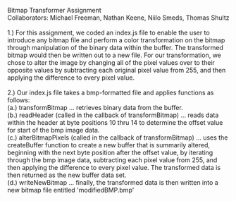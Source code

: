 Bitmap Transformer Assignment <br/>
Collaborators: Michael Freeman, Nathan Keene, Niilo Smeds, Thomas Shultz <br/>
<br/>
1.) For this assignment, we coded an index.js file to enable the user to introduce any bitmap file and perform a color transformation on the bitmap through manipulation of the binary data within the buffer. The transformed bitmap would then be written out to a new file. For our transformation, we chose to alter the image by changing all of the pixel values over to their opposite values by subtracting each original pixel value from 255, and then applying the difference to every pixel value. <br/>
<br/>
2.) Our index.js file takes a bmp-formatted file and applies functions as follows: <br/>
(a.) transformBitmap ... retrieves binary data from the buffer. <br/>
(b.) readHeader (called in the callback of transformBitmap) ... reads data within the header at byte positions 10 thru 14 to determine the offset value for start of the bmp image data. <br/>
(c.) alterBitmapPixels (called in the callback of transformBitmap) ... uses the createBuffer function to create a new buffer that is summarily altered, beginning with the next byte position after the offset value, by iterating through the bmp image data, subtracting each pixel value from 255, and then applying the difference to every pixel value. The transformed data is then returned as the new buffer data set. <br/>
(d.)  writeNewBitmap ... finally, the transformed data is then written into a new bitmap file entitled 'modifiedBMP.bmp' <br/>
